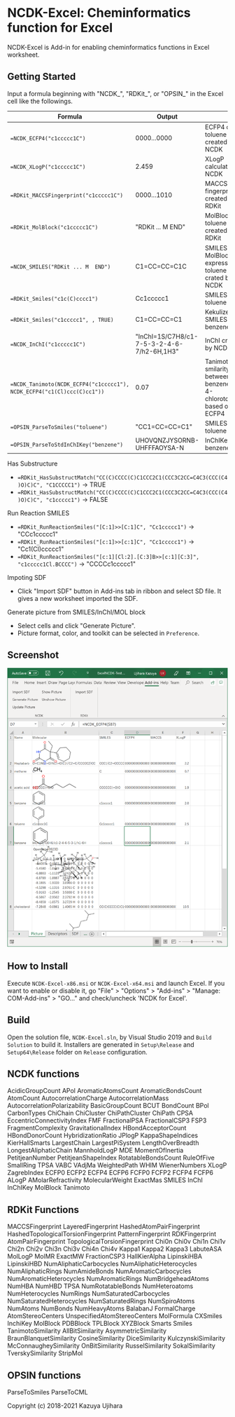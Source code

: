 NCDK-Excel: Cheminformatics function for Excel
==============================================

NCDK-Excel is Add-in for enabling cheminformatics functions in Excel worksheet.

Getting Started
---------------

Input a formula beginning with "NCDK_", "RDKit_", or "OPSIN_" in the Excel cell like the followings.

| Formula  | Output |    |
| ---- | ---- | ---- |
| `=NCDK_ECFP4("c1ccccc1C")` | 0000...0000 | ECFP4 of toluene created by NCDK |
| `=NCDK_XLogP("c1ccccc1C")` | 2.459 | XLogP calculated by NCDK |
| `=RDKit_MACCSFingerprint("c1ccccc1C")` | 0000...1010 | MACCS fingerprint created by RDKit |
| `=RDKit_MolBlock("c1ccccc1C")` | "RDKit ... M  END" | MolBlock of toluene created by RDKit |
| `=NCDK_SMILES("RDKit ... M  END")` | C1=CC=CC=C1C | SMILES of MolBlock expression of toluene crated by NCDK |
| `=RDKit_Smiles("c1c(C)cccc1")` | Cc1ccccc1 | SMILES of toluene |
| `=RDKit_Smiles("c1ccccc1", , TRUE)`| C1=CC=CC=C1 | Kekulize SMILES of benzene |
| `=NCDK_InChI("c1ccccc1C")` | "InChI=1S/C7H8/c1-7-5-3-2-4-6-7/h2-6H,1H3" | InChI created by NCDK |
| `=NCDK_Tanimoto(NCDK_ECFP4("c1ccccc1"), NCDK_ECFP4("c1(Cl)ccc(C)cc1"))` | 0.07 | Tanimoto smilarity between benzene and 4-chlorotoluene based on ECFP4 |
| `=OPSIN_ParseToSmiles("toluene")` | "CC1=CC=CC=C1" | SMILES of toluene |
| `=OPSIN_ParseToStdInChIKey("benzene")` | UHOVQNZJYSORNB-UHFFFAOYSA-N | InChIKey of benzene |

Has Substructure

- `=RDKit_HasSubstructMatch("CC(C)CCCC(C)C1CCC2C1(CCC3C2CC=C4C3(CCC(C4)O)C)C", "C1CCCCC1")` → TRUE
- `=RDKit_HasSubstructMatch("CC(C)CCCC(C)C1CCC2C1(CCC3C2CC=C4C3(CCC(C4)O)C)C", "c1ccccc1")` → FALSE

Run Reaction SMILES

- `=RDKit_RunReactionSmiles("[C:1]>>[C:1]C", "Cc1ccccc1")` → "CCc1ccccc1"
- `=RDKit_RunReactionSmiles("[c:1]>>[c:1]C", "Cc1ccccc1")` → "Cc1(Cl)ccccc1"
- `=RDKit_RunReactionSmiles("[c:1][Cl:2].[C:3]B>>[c:1][C:3]", "c1ccccc1Cl.BCCCC")` → "CCCCc1ccccc1"

Impoting SDF

- Click "Import SDF" button in Add-ins tab in ribbon and select SD file. It gives a new worksheet imported the SDF.

Generate picture from SMILES/InChI/MOL block

- Select cells and click "Generate Picture".
- Picture format, color, and toolkit can be selected in `Preference`.

Screenshot
----------

![screenshot](image/NCDK-Excel-Worksheet-1.png?raw=true)

How to Install
--------------

Execute `NCDK-Excel-x86.msi` or `NCDK-Excel-x64.msi` and launch Excel.
If you want to enable or disable it, go "File" > "Options" > "Add-ins" > "Manage: COM-Add-ins" > "GO..." and check/uncheck 'NCDK for Excel'.

Build
-----

Open the solution file, `NCDK-Excel.sln`, by Visual Studio 2019 and `Build Solution` to build it.
Installers are generated in `Setup\Release` and `Setup64\Release` folder on `Release` configuration.

NCDK functions
--------------

AcidicGroupCount
APol
AromaticAtomsCount
AromaticBondsCount
AtomCount
AutocorrelationCharge
AutocorrelationMass
AutocorrelationPolarizability
BasicGroupCount
BCUT
BondCount
BPol
CarbonTypes
ChiChain
ChiCluster
ChiPathCluster
ChiPath
CPSA
EccentricConnectivityIndex
FMF
FractionalPSA
FractionalCSP3
FSP3
FragmentComplexity
GravitationalIndex
HBondAcceptorCount
HBondDonorCount
HybridizationRatio
JPlogP
KappaShapeIndices
KierHallSmarts
LargestChain
LargestPiSystem
LengthOverBreadth
LongestAliphaticChain
MannholdLogP
MDE
MomentOfInertia
PetitjeanNumber
PetitjeanShapeIndex
RotatableBondsCount
RuleOfFive
SmallRing
TPSA
VABC
VAdjMa
WeightedPath
WHIM
WienerNumbers
XLogP
ZagrebIndex
ECFP0
ECFP2
ECFP4
ECFP6
FCFP0
FCFP2
FCFP4
FCFP6
ALogP
AMolarRefractivity
MolecularWeight
ExactMas
SMILES
InChI
InChIKey
MolBlock
Tanimoto

RDKit Functions
---------------

MACCSFingerprint
LayeredFingerprint
HashedAtomPairFingerprint
HashedTopologicalTorsionFingerprint
PatternFingerprint
RDKFingerprint
AtomPairFingerprint
TopologicalTorsionFingerprint
Chi0n
Chi0v
Chi1n
Chi1v
Chi2n
Chi2v
Chi3n
Chi3v
Chi4n
Chi4v
Kappa1
Kappa2
Kappa3
LabuteASA
MolLogP
MolMR
ExactMW
FractionCSP3
HallKierAlpha
LipinskiHBA
LipinskiHBD
NumAliphaticCarbocycles
NumAliphaticHeterocycles
NumAliphaticRings
NumAmideBonds
NumAromaticCarbocycles
NumAromaticHeterocycles
NumAromaticRings
NumBridgeheadAtoms
NumHBA
NumHBD
TPSA
NumRotatableBonds
NumHeteroatoms
NumHeterocycles
NumRings
NumSaturatedCarbocycles
NumSaturatedHeterocycles
NumSaturatedRings
NumSpiroAtoms
NumAtoms
NumBonds
NumHeavyAtoms
BalabanJ
FormalCharge
AtomStereoCenters
UnspecifiedAtomStereoCenters
MolFormula
CXSmiles
InchiKey
MolBlock
PDBBlock
TPLBlock
XYZBlock
Smarts
Smiles
TanimotoSimilarity
AllBitSimilarity
AsymmetricSimilarity
BraunBlanquetSimilarity
CosineSimilarity
DiceSimilarity
KulczynskiSimilarity
McConnaugheySimilarity
OnBitSimilarity
RusselSimilarity
SokalSimilarity
TverskySimilarity
StripMol

OPSIN functions
---------------

ParseToSmiles
ParseToCML

Copyright (c) 2018-2021 Kazuya Ujihara
